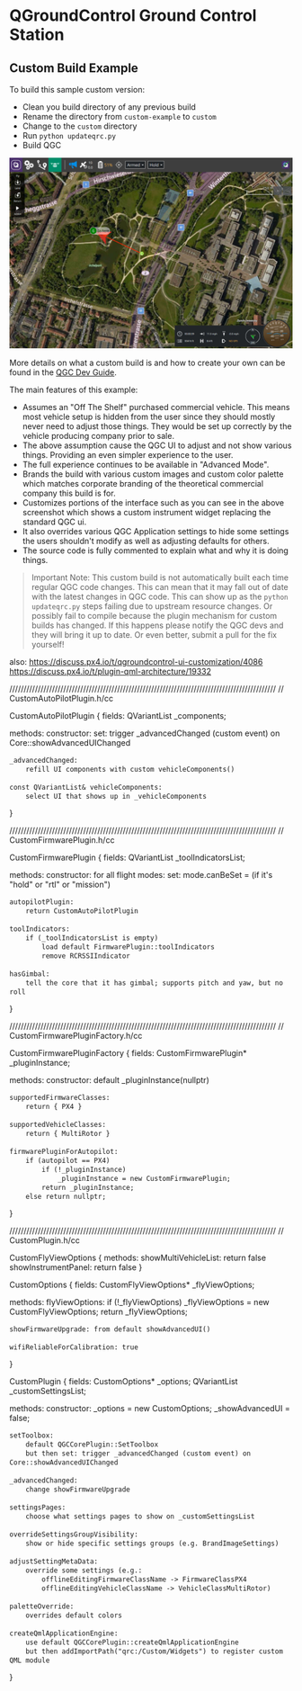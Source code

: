 # QGroundControl Ground Control Station

## Custom Build Example

To build this sample custom version:

* Clean you build directory of any previous build
* Rename the directory from `custom-example` to `custom`
* Change to the `custom` directory
* Run `python updateqrc.py`
* Build QGC

![Custom Build Screenshot](README.jpg)

More details on what a custom build is and how to create your own can be found in the [QGC Dev Guide](https://dev.qgroundcontrol.com/en/custom_build/custom_build.html).

The main features of this example:

* Assumes an "Off The Shelf" purchased commercial vehicle. This means most vehicle setup is hidden from the user since they should mostly never need to adjust those things. They would be set up correctly by the vehicle producing company prior to sale.
* The above assumption cause the QGC UI to adjust and not show various things. Providing an even simpler experience to the user.
* The full experience continues to be available in "Advanced Mode".
* Brands the build with various custom images and custom color palette which matches corporate branding of the theoretical commercial company this build is for.
* Customizes portions of the interface such as you can see in the above screenshot which shows a custom instrument widget replacing the standard QGC ui.
* It also overrides various QGC Application settings to hide some settings the users shouldn't modify as well as adjusting defaults for others.
* The source code is fully commented to explain what and why it is doing things.

> Important Note: This custom build is not automatically built each time regular QGC code changes. This can mean that it may fall out of date with the latest changes in QGC code. This can show up as the `python updateqrc.py` steps failing due to upstream resource changes. Or possibly fail to compile because the plugin mechanism for custom builds has changed. If this happens please notify the QGC devs and they will bring it up to date. Or even better, submit a pull for the fix yourself!

also:
https://discuss.px4.io/t/qgroundcontrol-ui-customization/4086
https://discuss.px4.io/t/plugin-qml-architecture/19332

//////////////////////////////////////////////////////////////////////////////////////////////
// CustomAutoPilotPlugin.h/cc

CustomAutoPilotPlugin {
fields:
	QVariantList _components;
	
methods:
	constructor:
		set: trigger _advancedChanged (custom event) on Core::showAdvancedUIChanged
	
	_advancedChanged:
		refill UI components with custom vehicleComponents()
		
	const QVariantList& vehicleComponents:
		select UI that shows up in _vehicleComponents
}

//////////////////////////////////////////////////////////////////////////////////////////////
// CustomFirmwarePlugin.h/cc

CustomFirmwarePlugin {
fields:
	QVariantList _toolIndicatorsList;
	
methods:
	constructor:
		for all flight modes:
			set: mode.canBeSet = (if it's "hold" or "rtl" or "mission")
	
	autopilotPlugin:
		return CustomAutoPilotPlugin
		
	toolIndicators:
		if (_toolIndicatorsList is empty)
			load default FirmwarePlugin::toolIndicators
			remove RCRSSIIndicator
	
	hasGimbal:
		tell the core that it has gimbal; supports pitch and yaw, but no roll
}

//////////////////////////////////////////////////////////////////////////////////////////////
// CustomFirmwarePluginFactory.h/cc

CustomFirmwarePluginFactory {
fields:
	CustomFirmwarePlugin* _pluginInstance;
	
methods:
	constructor: default _pluginInstance(nullptr)
	
	supportedFirmwareClasses:
		return { PX4 }
	
	supportedVehicleClasses:
		return { MultiRotor }
		
	firmwarePluginForAutopilot:
		if (autopilot == PX4)
			if (!_pluginInstance)
				_pluginInstance = new CustomFirmwarePlugin;
			return _pluginInstance;
		else return nullptr;
}

//////////////////////////////////////////////////////////////////////////////////////////////
// CustomPlugin.h/cc

CustomFlyViewOptions {
methods:
	showMultiVehicleList: return false
	showInstrumentPanel: return false
}

CustomOptions {
fields:
	CustomFlyViewOptions* _flyViewOptions;
	
methods:
	flyViewOptions:
		if (!_flyViewOptions)
			_flyViewOptions = new CustomFlyViewOptions;
		return _flyViewOptions;
		
	showFirmwareUpgrade: from default showAdvancedUI()
		
	wifiReliableForCalibration: true
}

CustomPlugin {
fields:
    CustomOptions* _options;
    QVariantList _customSettingsList;

methods:
	constructor:
		_options = new CustomOptions;
		_showAdvancedUI = false;
	
	setToolbox:
		default QGCCorePlugin::SetToolbox
		but then set: trigger _advancedChanged (custom event) on Core::showAdvancedUIChanged
		
	_advancedChanged:
		change showFirmwareUpgrade
		
	settingsPages:
		choose what settings pages to show on _customSettingsList
		
	overrideSettingsGroupVisibility:
		show or hide specific settings groups (e.g. BrandImageSettings)
	
	adjustSettingMetaData:
		override some settings (e.g.:
			offlineEditingFirmwareClassName -> FirmwareClassPX4
			offlineEditingVehicleClassName -> VehicleClassMultiRotor)
	
	paletteOverride:
		overrides default colors
	
	createQmlApplicationEngine:
		use default QGCCorePlugin::createQmlApplicationEngine
		but then addImportPath("qrc:/Custom/Widgets") to register custom QML module
}